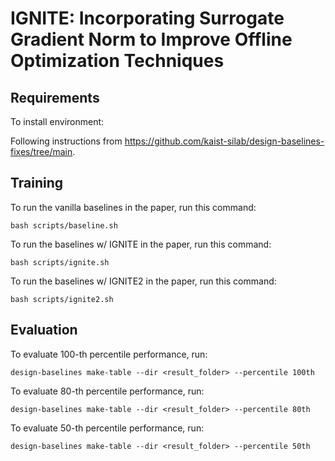 # IGNITE: Incorporating Surrogate Gradient Norm to Improve Offline Optimization Techniques

## Requirements

To install environment:

Following instructions from https://github.com/kaist-silab/design-baselines-fixes/tree/main.


## Training

To run the vanilla baselines in the paper, run this command:

```train
bash scripts/baseline.sh
```

To run the baselines w/ IGNITE in the paper, run this command:

```train
bash scripts/ignite.sh
```

To run the baselines w/ IGNITE2 in the paper, run this command:

```train
bash scripts/ignite2.sh
```

## Evaluation

To evaluate 100-th percentile performance, run:

```eval
design-baselines make-table --dir <result_folder> --percentile 100th
```

To evaluate 80-th percentile performance, run:

```eval
design-baselines make-table --dir <result_folder> --percentile 80th
```

To evaluate 50-th percentile performance, run:

```eval
design-baselines make-table --dir <result_folder> --percentile 50th
```
